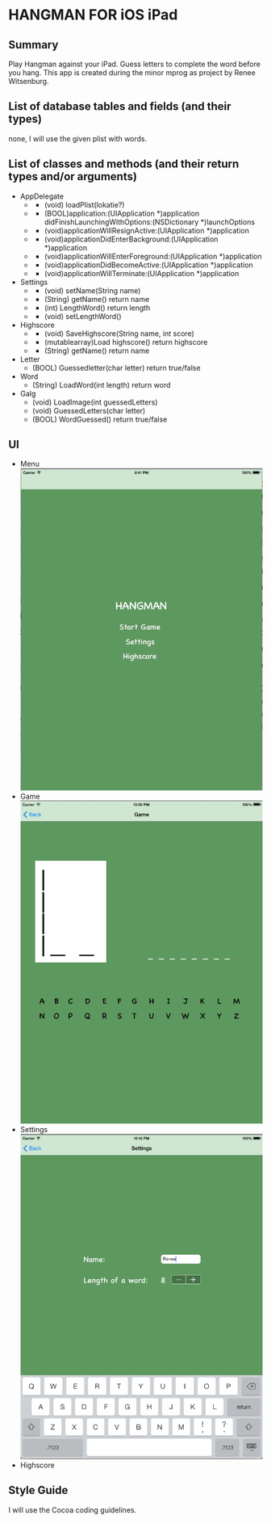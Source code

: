 HANGMAN FOR iOS iPad
=============
Summary
-------------
Play Hangman against your iPad. Guess letters to complete the word before you hang. 
This app is created during the minor mprog as project by Renee Witsenburg.

List of database tables and fields (and their types)
-------------
none, I will use the given plist with words.

List of classes and methods (and their return types and/or arguments)
-------------
* AppDelegate
  * + (void) loadPlist(lokatie?)
  * - (BOOL)application:(UIApplication *)application didFinishLaunchingWithOptions:(NSDictionary *)launchOptions
  * - (void)applicationWillResignActive:(UIApplication *)application
  * - (void)applicationDidEnterBackground:(UIApplication *)application
  * - (void)applicationWillEnterForeground:(UIApplication *)application
  * - (void)applicationDidBecomeActive:(UIApplication *)application
  * - (void)applicationWillTerminate:(UIApplication *)application
* Settings
  * + (void) setName(String name)
  * - (String) getName() return name
  * + (int) LengthWord() return length
  * - (void) setLengthWord()
* Highscore
  * - (void) SaveHighscore(String name, int score)
  * - (mutablearray)Load highscore() return highscore
  * - (String) getName() return name
* Letter
  * (BOOL) Guessedletter(char letter) return true/false
* Word
  * (String) LoadWord(int length) return word
* Galg
  * (void) LoadImage(int guessedLetters)
  * (void) GuessedLetters(char letter)
  * (BOOL) WordGuessed() return true/false

UI
-------------
* Menu<br/>
![Alt text](/doc/mockup_galgje_menu.png "Hangman menu")
* Game<br/>
![Alt text](/doc/mockup_galgje.png "Hangman the game")
* Settings<br/>
![Alt text](/doc/mockup_settings.png "Hangman settings")
* Highscore<br/>

Style Guide
-------------
I will use the Cocoa coding guidelines.
